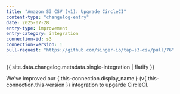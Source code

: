```yaml
---
title: "Amazon S3 CSV (v1): Upgrade CircleCI"
content-type: "changelog-entry"
date: 2025-07-28
entry-type: improvement
entry-category: integration
connection-id: s3
connection-version: 1
pull-request: "https://github.com/singer-io/tap-s3-csv/pull/76"
---
```

{{ site.data.changelog.metadata.single-integration | flatify }}

We've improved our { this-connection.display_name } (v{ this-connection.this-version }) integration to upgarde CircleCI.